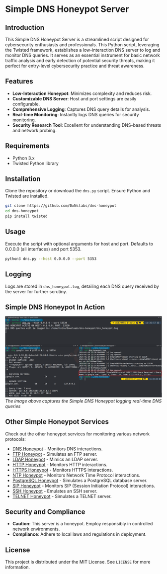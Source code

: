# Simple DNS Honeypot Server

## Introduction
This Simple DNS Honeypot Server is a streamlined script designed for cybersecurity enthusiasts and professionals. This Python script, leveraging the Twisted framework, establishes a low-interaction DNS server to log and monitor DNS queries. It serves as an essential instrument for basic network traffic analysis and early detection of potential security threats, making it perfect for entry-level cybersecurity practice and threat awareness.

## Features
- **Low-Interaction Honeypot**: Minimizes complexity and reduces risk.
- **Customizable DNS Server**: Host and port settings are easily configurable.
- **Comprehensive Logging**: Captures DNS query details for analysis.
- **Real-time Monitoring**: Instantly logs DNS queries for security monitoring.
- **Security Research Tool**: Excellent for understanding DNS-based threats and network probing.

## Requirements
- Python 3.x
- Twisted Python library

## Installation
Clone the repository or download the `dns.py` script. Ensure Python and Twisted are installed.

```bash
git clone https://github.com/0xNslabs/dns-honeypot
cd dns-honeypot
pip install twisted
```

## Usage

Execute the script with optional arguments for host and port. Defaults to 0.0.0.0 (all interfaces) and port 5353.


```bash
python3 dns.py --host 0.0.0.0 --port 5353
```

## Logging

Logs are stored in `dns_honeypot.log`, detailing each DNS query received by the server for further scrutiny.

## Simple DNS Honeypot In Action

![Simple DNS Honeypot in Action](https://raw.githubusercontent.com/0xNslabs/dns-honeypot/main/PoC.png)
*The image above captures the Simple DNS Honeypot logging real-time DNS queries*

## Other Simple Honeypot Services

Check out the other honeypot services for monitoring various network protocols:

- [DNS Honeypot](https://github.com/0xNslabs/dns-honeypot) - Monitors DNS interactions.
- [FTP Honeypot](https://github.com/0xNslabs/ftp-honeypot) - Simulates an FTP server.
- [LDAP Honeypot](https://github.com/0xNslabs/ldap-honeypot) - Mimics an LDAP server.
- [HTTP Honeypot](https://github.com/0xNslabs/http-honeypot) - Monitors HTTP interactions.
- [HTTPS Honeypot](https://github.com/0xNslabs/https-honeypot) - Monitors HTTPS interactions.
- [NTP Honeypot](https://github.com/0xNslabs/ntp-honeypot) - Monitors Network Time Protocol interactions.
- [PostgreSQL Honeypot](https://github.com/0xNslabs/postgresql-honeypot) - Simulates a PostgreSQL database server.
- [SIP Honeypot](https://github.com/0xNslabs/sip-honeypot) - Monitors SIP (Session Initiation Protocol) interactions.
- [SSH Honeypot](https://github.com/0xNslabs/ssh-honeypot) - Emulates an SSH server.
- [TELNET Honeypot](https://github.com/0xNslabs/telnet-honeypot) - Simulates a TELNET server.

## Security and Compliance
- **Caution**: This server is a honeypot. Employ responsibly in controlled network environments.
- **Compliance**: Adhere to local laws and regulations in deployment.

## License
This project is distributed under the MIT License. See `LICENSE` for more information.
